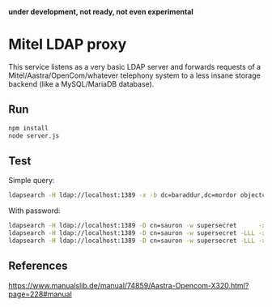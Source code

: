 **under development, not ready, not even experimental**

# Mitel LDAP proxy
This service listens as a very basic LDAP server and forwards requests of a Mitel/Aastra/OpenCom/whatever telephony system to a less insane storage backend (like a MySQL/MariaDB database).

## Run
```bash
npm install
node server.js
```

## Test
Simple query:
```bash
ldapsearch -H ldap://localhost:1389 -x -b dc=baraddur,dc=mordor objectclass=*
```

With password:
```bash
ldapsearch -H ldap://localhost:1389 -D cn=sauron -w supersecret      -x -b dc=baraddur,dc=mordor objectclass=*
ldapsearch -H ldap://localhost:1389 -D cn=sauron -w supersecret -LLL -x -b dc=baraddur,dc=mordor objectclass=*
ldapsearch -H ldap://localhost:1389 -D cn=sauron -w supersecret -LLL -x -b dc=baraddur,dc=mordor
```

## References
<https://www.manualslib.de/manual/74859/Aastra-Opencom-X320.html?page=228#manual>